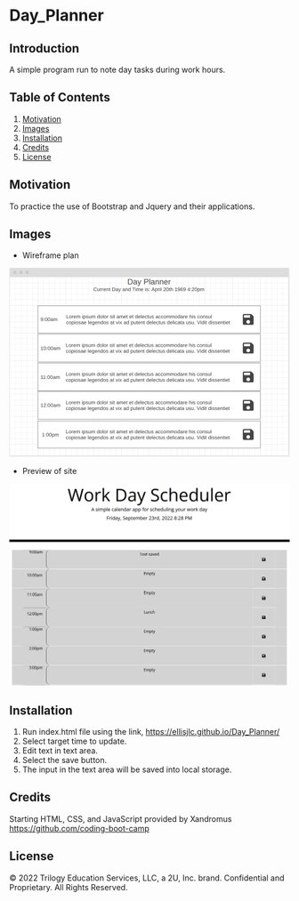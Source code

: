 # Day_Planner

## Introduction
A simple program run to note day tasks during work hours.

## Table of Contents
1. [Motivation](#motivation)
2. [Images](#images)
3. [Installation](#installation)
4. [Credits](#credits)
5. [License](#license)

## Motivation
To practice the use of Bootstrap and Jquery and their applications.

## Images
- Wireframe plan

![Wireframe plan](./assets/images/wireframe.png)

- Preview of site

![Site preview](./assets/images/preview.png)

## Installation
1. Run index.html file using the link,  https://ellisjlc.github.io/Day_Planner/
2. Select target time to update.
3. Edit text in text area.
4. Select the save button.
5. The input in the text area will be saved into local storage.

## Credits
Starting HTML, CSS, and JavaScript provided by Xandromus https://github.com/coding-boot-camp

## License
© 2022 Trilogy Education Services, LLC, a 2U, Inc. brand. Confidential and Proprietary. All Rights Reserved.
